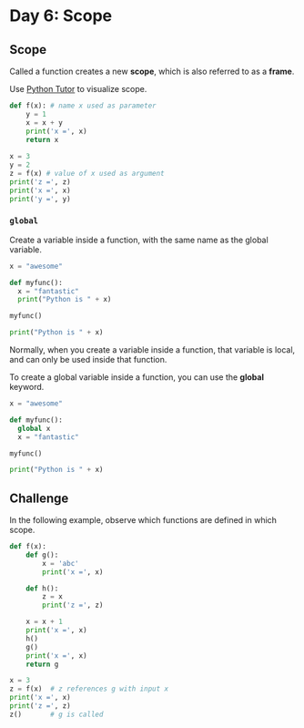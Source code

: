 # Day 6: Scope

## Scope

Called a function creates a new **scope**, which is also referred to as a **frame**.

Use [Python Tutor](https://pythontutor.com/visualize.html#mode=edit) to visualize scope.

``` python
def f(x): # name x used as parameter 
    y = 1 
    x = x + y 
    print('x =', x) 
    return x 
    
x = 3 
y = 2 
z = f(x) # value of x used as argument
print('z =', z) 
print('x =', x) 
print('y =', y) 
```

### `global`

Create a variable inside a function, with the same name as the global variable.

```python
x = "awesome"

def myfunc():
  x = "fantastic"
  print("Python is " + x)

myfunc()

print("Python is " + x)
```

Normally, when you create a variable inside a function, that variable is local, and can only be used inside that function.

To create a global variable inside a function, you can use the **global** keyword.

```python
x = "awesome"

def myfunc():
  global x
  x = "fantastic"

myfunc()

print("Python is " + x)
```

## Challenge

In the following example, observe which functions are defined in which scope.

``` python
def f(x): 
    def g(): 
        x = 'abc' 
        print('x =', x) 

    def h(): 
        z = x 
        print('z =', z) 

    x = x + 1 
    print('x =', x) 
    h() 
    g() 
    print('x =', x) 
    return g 

x = 3 
z = f(x)  # z references g with input x
print('x =', x) 
print('z =', z) 
z()       # g is called
```
